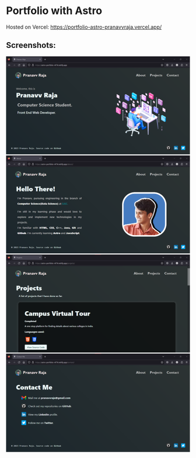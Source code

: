 # Portfolio with Astro

Hosted on Vercel: https://portfolio-astro-pranavvraja.vercel.app/

## Screenshots:

<img src="/public/ss1.png" width="600px">    <img src="/public/ss2.png" width="600px">
<img src="/public/ss3.png" width="600px">    <img src="/public/ss4.png" width="600px">
